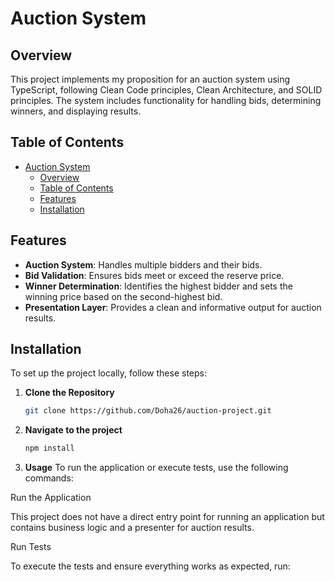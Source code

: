 # Auction System

## Overview

This project implements my proposition for an auction system using TypeScript, following Clean Code principles, Clean Architecture, and SOLID principles. The system includes functionality for handling bids, determining winners, and displaying results.

## Table of Contents

- [Auction System](#auction-system)
  - [Overview](#overview)
  - [Table of Contents](#table-of-contents)
  - [Features](#features)
  - [Installation](#installation)

## Features

- **Auction System**: Handles multiple bidders and their bids.
- **Bid Validation**: Ensures bids meet or exceed the reserve price.
- **Winner Determination**: Identifies the highest bidder and sets the winning price based on the second-highest bid.
- **Presentation Layer**: Provides a clean and informative output for auction results.

## Installation

To set up the project locally, follow these steps:

1. **Clone the Repository**

   ```bash
   git clone https://github.com/Doha26/auction-project.git
1. **Navigate to the project**
   ```bash
   npm install

1. **Usage**
To run the application or execute tests, use the following commands:

Run the Application

This project does not have a direct entry point for running an application but contains business logic and a presenter for auction results.

Run Tests

To execute the tests and ensure everything works as expected, run: